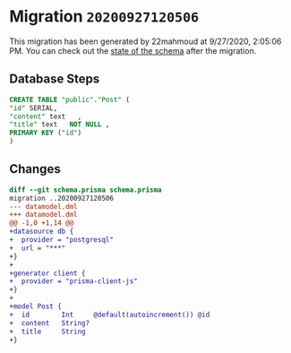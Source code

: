 # Migration `20200927120506`

This migration has been generated by 22mahmoud at 9/27/2020, 2:05:06 PM.
You can check out the [state of the schema](./schema.prisma) after the migration.

## Database Steps

```sql
CREATE TABLE "public"."Post" (
"id" SERIAL,
"content" text   ,
"title" text   NOT NULL ,
PRIMARY KEY ("id")
)
```

## Changes

```diff
diff --git schema.prisma schema.prisma
migration ..20200927120506
--- datamodel.dml
+++ datamodel.dml
@@ -1,0 +1,14 @@
+datasource db {
+  provider = "postgresql"
+  url = "***"
+}
+
+generator client {
+  provider = "prisma-client-js"
+}
+
+model Post {
+  id        Int     @default(autoincrement()) @id
+  content   String?
+  title     String
+}
```


